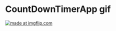# CountDownTimerApp gif

<a href="https://imgflip.com/gif/365gej"><img src="https://i.imgflip.com/365gej.gif" title="made at imgflip.com"/></a>
